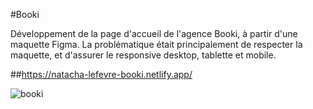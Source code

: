 #Booki

Développement de la page d'accueil de l'agence Booki, à partir d'une maquette Figma. La problématique était principalement de respecter la maquette, et d'assurer le responsive desktop, tablette et mobile.

##https://natacha-lefevre-booki.netlify.app/

![booki](https://github.com/user-attachments/assets/3d2f54af-fbc9-4e7a-a65e-8ab088a8cd58)
